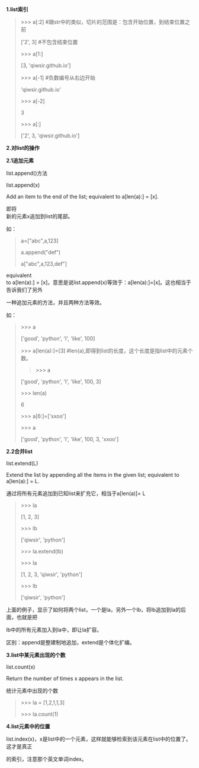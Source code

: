 **1.list索引**

> &gt;&gt;&gt; a\[:2\] \#跟str中的类似，切片的范围是：包含开始位置，到结束位置之前
>
> \['2', 3\] \#不包含结束位置
>
> &gt;&gt;&gt; a\[1:\]
>
> \[3, 'qiwsir.github.io'\]
>
> &gt;&gt;&gt; a\[-1\] \#负数编号从右边开始
>
> 'qiwsir.github.io'
>
> &gt;&gt;&gt; a\[-2\]
>
> 3
>
> &gt;&gt;&gt; a\[:\]
>
> \['2', 3, 'qiwsir.github.io'\]

**2.对list的操作**

**2.1追加元素**

list.append\(\)方法

list.append\(x\)

Add an item to the end of the list; equivalent to a\[len\(a\):\] = \[x\].

即将  
新的元素x追加到list的尾部。

如：

> a=\["abc",a,123\]
>
> a.append\("def"\)
>
> a\["abc",a,123,def"\]

equivalent  
 to a\[len\(a\):\] = \[x\]，意思是说list.append\(x\)等效于：a\[len\(a\):\]=\[x\]。这也相当于告诉我们了另外

一种追加元素的方法，并且两种方法等效。

如：

> &gt;&gt;&gt; a
>
> \['good', 'python', 'I', 'like', 100\]
>
> &gt;&gt;&gt; a\[len\(a\):\]=\[3\] \#len\(a\),即得到list的长度，这个长度是指list中的元素个数。
>
> > &gt;&gt;&gt; a
>
> \['good', 'python', 'I', 'like', 100, 3\]
>
> &gt;&gt;&gt; len\(a\)
>
> 6
>
> &gt;&gt;&gt; a\[6:\]=\['xxoo'\]
>
> &gt;&gt;&gt; a
>
> \['good', 'python', 'I', 'like', 100, 3, 'xxoo'\]

**2.2合并list**

list.extend\(L\)

Extend the list by appending all the items in the given list; equivalent to a\[len\(a\):\] = L.

通过将所有元素追加到已知list来扩充它，相当于a\[len\(a\)\]= L

> &gt;&gt;&gt; la
>
> \[1, 2, 3\]
>
> &gt;&gt;&gt; lb
>
> \['qiwsir', 'python'\]
>
> &gt;&gt;&gt; la.extend\(lb\)
>
> &gt;&gt;&gt; la
>
> \[1, 2, 3, 'qiwsir', 'python'\]
>
> &gt;&gt;&gt; lb
>
> \['qiwsir', 'python'\]

上面的例子，显示了如何将两个list，一个是la，另外一个lb，将lb追加到la的后面，也就是把

lb中的所有元素加入到la中，即让la扩容。

区别：append是整建制地追加，extend是个体化扩编。

**3.list中某元素出现的个数**

list.count\(x\)

Return the number of times x appears in the list.

统计元素中出现的个数

> &gt;&gt;&gt; la = \[1,2,1,1,3\]
>
> &gt;&gt;&gt; la.count\(1\)

**4.list元素中的位置**

list.index\(x\)，x是list中的一个元素，这样就能够检索到该元素在list中的位置了。这才是真正

的索引，注意那个英文单词index。

